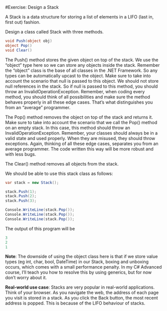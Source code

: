 #Exercise: Design a Stack

A Stack is a data structure for storing a list of elements in a LIFO (last in, first out) fashion.

Design a class called Stack with three methods.

```C#
void Push(object obj)
object Pop()
void Clear()
```

The Push() method stores the given object on top of the stack. We use the “object” type here so
we can store any objects inside the stack. Remember the “object” class is the base of all classes
in the .NET Framework. So any types can be automatically upcast to the object. Make sure to
take into account the scenario that null is passed to this object. We should not store null
references in the stack. So if null is passed to this method, you should throw an
InvalidOperationException. Remember, when coding every method, you should think of all
possibilities and make sure the method behaves properly in all these edge cases. That’s what
distinguishes you from an “average” programmer.

The Pop() method removes the object on top of the stack and returns it. Make sure to take into
account the scenario that we call the Pop() method on an empty stack. In this case, this method
should throw an InvalidOperationException. Remember, your classes should always be in a valid
state and used properly. When they are misused, they should throw exceptions. Again, thinking
of all these edge cases, separates you from an average programmer. The code written this way
will be more robust and with less bugs.

The Clear() method removes all objects from the stack.

We should be able to use this stack class as follows:

```C#
var stack = new Stack();

stack.Push(1);
stack.Push(2);
stack.Push(3);

Console.WriteLine(stack.Pop());
Console.WriteLine(stack.Pop());
Console.WriteLine(stack.Pop());
```

The output of this program will be

```C#
3
2
1
```

__Note__: The downside of using the object class here is that if we store value types (eg int, char,
bool, DateTime) in our Stack, boxing and unboxing occurs, which comes with a small
performance penalty. In my C# Advanced course, I’ll teach you how to resolve this by using
generics, but for now don’t worry about it.

__Real-world use case__: Stacks are very popular in real-world applications. Think of your browser.
As you navigate the web, the address of each page you visit is stored in a stack. As you click the
Back button, the most recent address is popped. This is because of the LIFO behaviour of
stacks.
